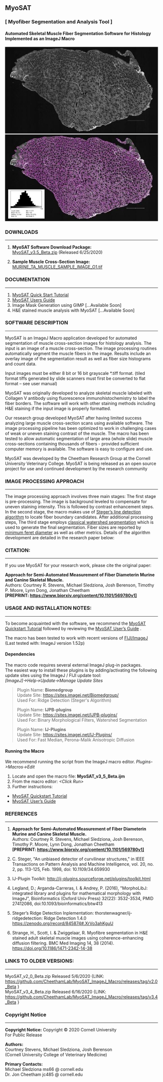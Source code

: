 ## **MyoSAT** 
### [ Myofiber Segmentation and Analysis Tool ]

#### Automated Skeletal Muscle Fiber Segmentation Software for Histology <br> Implemented as an ImageJ Macro

![](Documentation/img/TA_MUSCLE_FULL_ORIGINAL.jpg)  
![](Documentation/img/TA_MUSCLE_SEGMENTED_WITH_HISTO.jpg)
 	 

### DOWNLOADS
___
1.	**MyoSAT Software Download Package:** <br>
[MyoSAT_v3.5_Beta.zip](https://github.com/CheethamLab/MyoSAT_ImageJ_Macro/blob/master/Releases/MyoSAT_v3.5_Beta.zip) (Released 6/25/2020)    

2.	**Sample Muscle Cross-Section Image:** <br>
[MURINE_TA_MUSCLE_SAMPLE_IMAGE_O1.tif](https://github.com/CheethamLab/MyoSAT_ImageJ_Macro/tree/master/Sample_Images/SAMPLE_MUSCLE_IMAGE_01/SAMPLE_MUSCLE_IMAGE_01.tif)

### DOCUMENTATION
___
1. [MyoSAT Quick Start Tutorial](https://github.com/CheethamLab/MyoSAT_ImageJ_Macro/blob/master/Documentation/Quick_Start_Tutorial_MyoSAT_v3_5.md)
2.	[MyoSAT Users Guide](https://github.com/CheethamLab/MyoSAT_ImageJ_Macro/blob/master/Documentation/Users_Guide_MyoSAT_v3.5.md)
3.	Image Mask Generation using GIMP […Available Soon]
4.	H&E stained muscle analysis with MyoSAT  […Available Soon]

### SOFTWARE DESCRIPTION
___
MyoSAT is an ImageJ Macro application developed for automated segmentation of muscle cross-section images for histology analysis. The input is an image of a muscle cross-section.  The image processing routines automatically segment the muscle fibers in the image. Results include an overlay image of the segmentation result as well as fiber size histograms and count data. 

Input images must be either 8 bit or 16 bit grayscale *.tiff format. (tiled format tiffs generated by slide scanners must first be converted to flat format – see user manual)

MyoSAT was originally developed to analyze skeletal muscle labeled with Collagen V antibody using fluorescence immunohistochemistry to label the fiber borders. The software will work with other staining methods including H&E staining if the input image is properly formatted.

Our research group developed MyoSAT after having limited success analyzing large muscle cross-section scans using available software. The image processing pipeline has been optimized to work in challenging cases of weak or uneven staining contrast of the muscle. The macro has been tested to allow automatic segmentation of large area (whole slide) muscle cross-sections containing thousands of fibers - provided sufficient computer memory is available. The software is easy to configure and use.

MyoSAT was developed by the Cheetham Research Group at the Cornell University Veterinary College. 
MyoSAT is being released as an open source project for use and continued development by the research community 

### IMAGE PROCESSING APPROACH
___
The image processing approach involves three main stages: The first stage is pre-processing. The image is background leveled to compensate for uneven staining intensity. This is followed by contrast enhancement steps. In the second stage, the macro makes use of [Steger’s line detection algorithm](https://doi.org/10.1109/34.659930) to locate fiber boundary candidates. After additional processing steps, The third stage employs [classical watershed segmentation](https://doi.org/10.1117/12.24211) which is used to generate the final segmentation. Fiber sizes are reported by [minimum feret diameter](https://doi.org/10.1016/j.nmd.2004.06.008) as well as other metrics. Details of the algorithm development are detailed in the research paper below:


### CITATION:
___
If you use MyoSAT for your research work, please cite the original paper:

**Approach for Semi-Automated Measurement of Fiber Diameterin Murine and Canine Skeletal Muscle.** <br>
Authors:  Courtney R. Stevens, Michael Sledziona, Josh Berenson, Timothy P. Moore, Lynn Dong, Jonathan Cheetham <br>
**[PREPRINT:   https://www.biorxiv.org/content/10.1101/569780v1]**


### USAGE AND INSTALLATION NOTES:
___
To become acquainted with the software, we recommend the [MyoSAT Quickstart Tutorial](https://github.com/CheethamLab/MyoSAT_ImageJ_Macro/blob/master/Documentation/Quick_Start_Tutorial_MyoSAT_v3_5.md) followed by reviewing the [MyoSAT User’s Guide](https://github.com/CheethamLab/MyoSAT_ImageJ_Macro/blob/master/Documentation/Users_Guide_MyoSAT_v3.5.md) .

The macro has been tested to work with recent versions of [FIJI/ImageJ](https://imagej.net/Fiji/Downloads)  (Last tested with:   ImageJ version 1.52p)


#### Dependencies
The macro code requires several external ImageJ plug-in packages.  
The easiest way to install these plugins is by adding/activating the following update sites using the ImageJ / FIJI update tool: <br>
*[ImageJ]->Help->Update->Manage Update Sites*

>Plugin Name: **Biomedgroup** <br>
>Update Site:   https://sites.imagej.net/Biomedgroup/ <br>
>Used For:        Ridge Detection (Steger's Algorithm) 
>
>Plugin Name:  **IJPB-plugins** <br>
>Update Site:    https://sites.imagej.net/IJPB-plugins/ <br>
>Used For:         Binary Morphological Filters, Watershed Segmentation
>
>Plugin Name:  **IJ-Plugins** <br>
>Update Site:    https://sites.imagej.net/IJ-Plugins/ <br>
>Used For:         Fast Median, Perona-Malik Anisotropic Diffusion



#### Running the Macro
We recommend running the script from the ImageJ macro editor.
*Plugins->Macros->Edit*

1. Locate and open the macro file:      **MyoSAT_v3_5_Beta.ijm**
1. From the macro editor: *\<Click Run\>*
1. Further instructions:
* [MyoSAT Quickstart Tutorial](https://github.com/CheethamLab/MyoSAT_ImageJ_Macro/blob/master/Documentation/Quick_Start_Tutorial_MyoSAT_v3_5.md)
* [MyoSAT User’s Guide](https://github.com/CheethamLab/MyoSAT_ImageJ_Macro/blob/master/Documentation/Users_Guide_MyoSAT_v3.5.md)


### REFERENCES
___
1. **Approach for Semi-Automated Measurement of Fiber Diameterin Murine and Canine Skeletal Muscle.** <br>
Authors:  Courtney R. Stevens, Michael Sledziona, Josh Berenson, Timothy P. Moore, Lynn Dong, Jonathan Cheetham <br>  **[PREPRINT:   https://www.biorxiv.org/content/10.1101/569780v1]**

1. C. Steger, "An unbiased detector of curvilinear structures," in IEEE Transactions on Pattern Analysis and Machine Intelligence, vol. 20, no. 2, pp. 113-125, Feb. 1998, doi: 10.1109/34.659930

1. IJ-Plugin Toolkit:  http://ij-plugins.sourceforge.net/plugins/toolkit.html

1. Legland, D.; Arganda-Carreras, I. & Andrey, P. (2016), "MorphoLibJ: integrated library and plugins for mathematical morphology with ImageJ", Bioinformatics (Oxford Univ Press) 32(22): 3532-3534, PMID 27412086, doi:10.1093/bioinformatics/btw413

1. Steger’s Ridge Detection Inplementation: thorstenwagner/ij-ridgedetection: Ridge Detection 1.4.0 https://zenodo.org/record/845874#.XrVo3ahKguU

1. Strange, H., Scott, I. & Zwiggelaar, R. Myofibre segmentation in H&E stained adult skeletal muscle images using coherence-enhancing diffusion filtering. BMC Med Imaging 14, 38 (2014). https://doi.org/10.1186/1471-2342-14-38


### LINKS TO OLDER VERSIONS:
___
MyoSAT_v2_0_Beta.zip Released 5/6/2020  {LINK:  https://github.com/CheethamLab/MyoSAT_ImageJ_Macro/releases/tag/v2.0_Beta } <br>
MyoSAT_v3_4_Beta.zip Released 6/16/2020  {LINK:  https://github.com/CheethamLab/MyoSAT_ImageJ_Macro/releases/tag/v3.4_Beta }


### Copyright Notice
___
**Copyright Notice:**
Copyright &copy; 2020 Cornell University  <br>
For Public Release

**Authors:** <br>
Courtney Stevens, Michael Sledziona, Josh Berenson  <br>
  (Cornell University College of Veterinary Medicine) <br>

**Primary Contacts:** <br>
Michael Sledziona  ms66 @ cornell.edu <br> 
Dr. Jon Cheetham  jc485 @ cornell.edu
